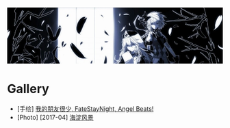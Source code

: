 [![header](../assets/header04.jpg)](https://yuenshome.github.io)

# Gallery

- [手绘] [我的朋友很少, FateStayNight, Angel Beats!](../timeline/2017-04/painting/)
- [Photo] [2017-04] [海淀风景](../timeline/2017-04/views/)



